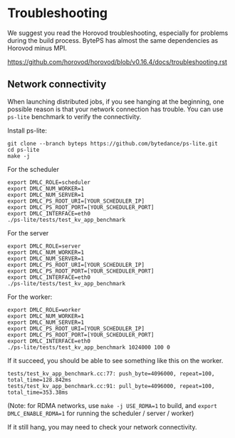 # Troubleshooting

We suggest you read the Horovod troubleshooting, especially for problems during the build process. BytePS has almost the same dependencies as Horovod minus MPI.

https://github.com/horovod/horovod/blob/v0.16.4/docs/troubleshooting.rst

## Network connectivity

When launching distributed jobs, if you see hanging at the beginning, one possible reason is that your network connection has trouble. You can use `ps-lite` benchmark to verify the connectivity.

Install ps-lite:

```
git clone --branch byteps https://github.com/bytedance/ps-lite.git
cd ps-lite
make -j
``` 


For the scheduler
```
export DMLC_ROLE=scheduler 
export DMLC_NUM_WORKER=1 
export DMLC_NUM_SERVER=1 
export DMLC_PS_ROOT_URI=[YOUR_SCHEDULER_IP] 
export DMLC_PS_ROOT_PORT=[YOUR_SCHEDULER_PORT] 
export DMLC_INTERFACE=eth0 
./ps-lite/tests/test_kv_app_benchmark 
```

For the server
```
export DMLC_ROLE=server 
export DMLC_NUM_WORKER=1 
export DMLC_NUM_SERVER=1 
export DMLC_PS_ROOT_URI=[YOUR_SCHEDULER_IP] 
export DMLC_PS_ROOT_PORT=[YOUR_SCHEDULER_PORT] 
export DMLC_INTERFACE=eth0 
./ps-lite/tests/test_kv_app_benchmark 
```

For the worker:
```
export DMLC_ROLE=worker 
export DMLC_NUM_WORKER=1 
export DMLC_NUM_SERVER=1 
export DMLC_PS_ROOT_URI=[YOUR_SCHEDULER_IP] 
export DMLC_PS_ROOT_PORT=[YOUR_SCHEDULER_PORT] 
export DMLC_INTERFACE=eth0 
./ps-lite/tests/test_kv_app_benchmark 1024000 100 0
```

If it succeed, you should be able to see something like this on the worker. 
```
tests/test_kv_app_benchmark.cc:77: push_byte=4096000, repeat=100, total_time=128.842ms
tests/test_kv_app_benchmark.cc:91: pull_byte=4096000, repeat=100, total_time=353.38ms
```

(Note: for RDMA networks, use `make -j USE_RDMA=1` to build, and `export DMLC_ENABLE_RDMA=1` for running the scheduler / server / worker)

If it still hang, you may need to check your network connectivity.
